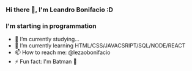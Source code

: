 ### Hi there 👋, I'm Leandro Bonifacio :D

### I'm starting in programmation

- 🔭 I’m currently studying...
- 🌱 I’m currently learning HTML/CSS/JAVACSRIPT/SQL/NODE/REACT
- 📫 How to reach me: @lezaobonifacio
- ⚡ Fun fact: I'm Batman 🦇

